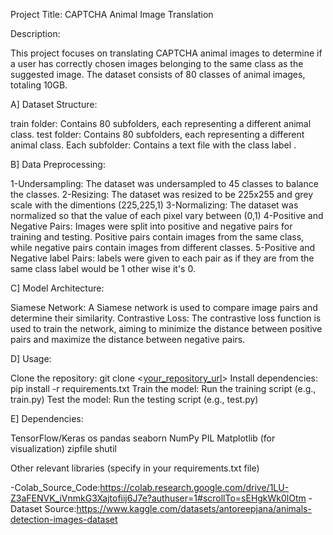 Project Title: CAPTCHA Animal Image Translation

Description:

This project focuses on translating CAPTCHA animal images to determine if a user has correctly chosen images belonging to the same class as the suggested image. The dataset consists of 80 classes of animal images, totaling 10GB.

A] Dataset Structure:

train folder: Contains 80 subfolders, each representing a different animal class.
test folder: Contains 80 subfolders, each representing a different animal class.
Each subfolder: Contains a text file with the class label .

B] Data Preprocessing:

1-Undersampling: The dataset was undersampled to 45 classes to balance the classes.
2-Resizing: The dataset was resized to be 225x255 and grey scale with the dimentions (225,225,1)
3-Normalizing: The dataset was normalized so that the value of each pixel vary between (0,1)
4-Positive and Negative Pairs: Images were split into positive and negative pairs for training and testing. Positive pairs contain images from the same class, while negative pairs contain images from different classes.
5-Positive and Negative label Pairs: labels were given to each pair as if they are from the same class label would be 1 other wise it's 0.

C] Model Architecture:

Siamese Network: A Siamese network is used to compare image pairs and determine their similarity.
Contrastive Loss: The contrastive loss function is used to train the network, aiming to minimize the distance between positive pairs and maximize the distance between negative pairs.

D] Usage:

Clone the repository: git clone <[your_repository_url](https://github.com/Toka-source/Captcha_Depi)>
Install dependencies: pip install -r requirements.txt
Train the model: Run the training script (e.g., train.py)
Test the model: Run the testing script (e.g., test.py)

E] Dependencies:

TensorFlow/Keras
os
pandas
seaborn
NumPy
PIL
Matplotlib (for visualization)
zipfile
shutil

Other relevant libraries (specify in your requirements.txt file)



-Colab_Source_Code:https://colab.research.google.com/drive/1LU-Z3aFENVK_iVnmkG3Xajtofiij6J7e?authuser=1#scrollTo=sEHgkWk0lOtm
-Dataset Source:https://www.kaggle.com/datasets/antoreepjana/animals-detection-images-dataset
